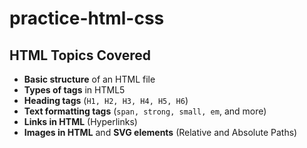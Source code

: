 # practice-html-css

## HTML Topics Covered  

- **Basic structure** of an HTML file  
- **Types of tags** in HTML5  
- **Heading tags** (`H1, H2, H3, H4, H5, H6`)  
- **Text formatting tags** (`span, strong, small, em`, and more)  
- **Links in HTML** (Hyperlinks)  
- **Images in HTML** and **SVG elements** (Relative and Absolute Paths)  
